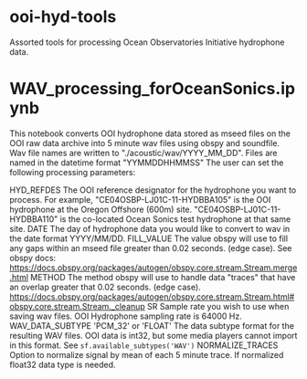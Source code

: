 # ooi-hyd-tools
Assorted tools for processing Ocean Observatories Initiative hydrophone data.

# WAV_processing_forOceanSonics.ipynb

This notebook converts OOI hydrophone data stored as mseed files on the OOI raw data archive 
into 5 minute wav files using obspy and soundfile. Wav file names are written to "./acoustic/wav/YYYY_MM_DD".
Files are named in the datetime format "YYMMDDHHMMSS"
The user can set the following processing parameters: 

HYD_REFDES
    The OOI reference designator for the hydrophone you want to process. For example, 
    "CE04OSBP-LJ01C-11-HYDBBA105" is the OOI hydrophone at the Oregon Offshore (600m) site. 
    "CE04OSBP-LJ01C-11-HYDBBA110" is the co-located Ocean Sonics test hydrophone at that same site.
DATE
    The day of hydrophone data you would like to convert to wav in the date format
    YYYY/MM/DD.
FILL_VALUE
    The value obspy will use to fill any gaps within an mseed file greater than 0.02 seconds. (edge case).
    See obspy docs: https://docs.obspy.org/packages/autogen/obspy.core.stream.Stream.merge.html
METHOD
    The method obspy will use to handle data "traces" that have an overlap greater that 0.02 seconds. (edge case).
    https://docs.obspy.org/packages/autogen/obspy.core.stream.Stream.html#obspy.core.stream.Stream._cleanup
SR
    Sample rate you wish to use when saving wav files. OOI Hydrophone sampling rate is 64000 Hz.
WAV_DATA_SUBTYPE
    'PCM_32' or 'FLOAT' The data subtype format for the resulting WAV files. OOI data is int32, 
     but some media players cannot import in this format. See `sf.available_subtypes('WAV')`
NORMALIZE_TRACES
    Option to normalize signal by mean of each 5 minute trace. If normalized float32 data type is needed.
